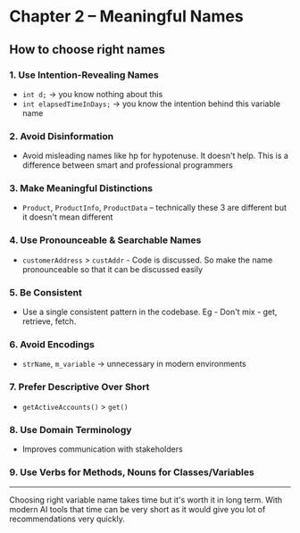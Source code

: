 # Chapter 2 – Meaningful Names

## How to choose right names

### 1. Use Intention-Revealing Names
- `int d;` → you know nothing about this 
- `int elapsedTimeInDays;` → you know the intention behind this variable name

### 2. Avoid Disinformation
- Avoid misleading names like hp for hypotenuse. It doesn't help. This is a difference between smart and professional programmers

### 3. Make Meaningful Distinctions
- `Product`, `ProductInfo`, `ProductData` – technically these 3 are different but it doesn't mean different

### 4. Use Pronounceable & Searchable Names
- `customerAddress` > `custAddr` - Code is discussed. So make the name pronounceable so that it can be discussed easily

### 5. Be Consistent
- Use a single consistent pattern in the codebase. Eg - Don't mix - get, retrieve, fetch.

### 6. Avoid Encodings
- `strName`, `m_variable` → unnecessary in modern environments

### 7. Prefer Descriptive Over Short
- `getActiveAccounts()` > `get()`

### 8. Use Domain Terminology
- Improves communication with stakeholders

### 9. Use Verbs for Methods, Nouns for Classes/Variables

---

Choosing right variable name takes time but it's worth it in long term. With modern AI tools that time can be very short as it would give you lot of recommendations very quickly.

